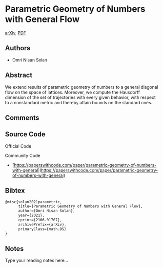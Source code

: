 
# Parametric Geometry of Numbers with General Flow

[arXiv](https://arxiv.org/abs/2106.01707), [PDF](https://arxiv.org/pdf/2106.01707.pdf)

## Authors

- Omri Nisan Solan

## Abstract

We extend results of parametric geometry of numbers to a general diagonal flow on the space of lattices. Moreover, we compute the Hausdorff dimension of the set of trajectories with every given behavior, with respect to a nonstandard metric and thereby attain bounds on the standard ones.

## Comments



## Source Code

Official Code



Community Code

- [https://paperswithcode.com/paper/parametric-geometry-of-numbers-with-general](https://paperswithcode.com/paper/parametric-geometry-of-numbers-with-general)

## Bibtex

```tex
@misc{solan2021parametric,
      title={Parametric Geometry of Numbers with General Flow}, 
      author={Omri Nisan Solan},
      year={2021},
      eprint={2106.01707},
      archivePrefix={arXiv},
      primaryClass={math.DS}
}
```

## Notes

Type your reading notes here...

